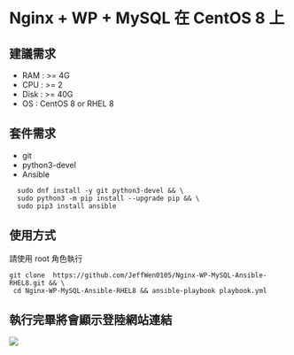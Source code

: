 #  Nginx + WP + MySQL 在 CentOS 8 上

## 建議需求

- RAM : >= 4G
- CPU : >= 2
- Disk : >= 40G
- OS : CentOS 8 or RHEL 8

## 套件需求

- git
- python3-devel
- Ansible

```
  sudo dnf install -y git python3-devel && \
  sudo python3 -m pip install --upgrade pip && \
  sudo pip3 install ansible
```


## 使用方式

請使用 root 角色執行

```
git clone  https://github.com/JeffWen0105/Nginx-WP-MySQL-Ansible-RHEL8.git && \
 cd Nginx-WP-MySQL-Ansible-RHEL8 && ansible-playbook playbook.yml
```

## 執行完畢將會顯示登陸網站連結

![](https://i.imgur.com/UsxMKT7.png)


